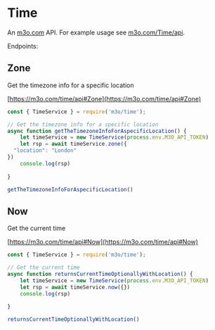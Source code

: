 # Time

An [m3o.com](https://m3o.com) API. For example usage see [m3o.com/Time/api](https://m3o.com/Time/api).

Endpoints:

## Zone

Get the timezone info for a specific location


[https://m3o.com/time/api#Zone](https://m3o.com/time/api#Zone)

```js
const { TimeService } = require('m3o/time');

// Get the timezone info for a specific location
async function getTheTimezoneInfoForAspecificLocation() {
	let timeService = new TimeService(process.env.M3O_API_TOKEN)
	let rsp = await timeService.zone({
  "location": "London"
})
	console.log(rsp)
	
}

getTheTimezoneInfoForAspecificLocation()
```
## Now

Get the current time


[https://m3o.com/time/api#Now](https://m3o.com/time/api#Now)

```js
const { TimeService } = require('m3o/time');

// Get the current time
async function returnsCurrentTimeOptionallyWithLocation() {
	let timeService = new TimeService(process.env.M3O_API_TOKEN)
	let rsp = await timeService.now({})
	console.log(rsp)
	
}

returnsCurrentTimeOptionallyWithLocation()
```

